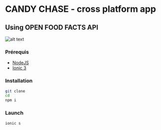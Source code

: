 

# CANDY CHASE - cross platform app

## Using OPEN FOOD FACTS API

![alt text](./src/assets/imgs/candyChaseWIreframes.jpg)


 
### Prérequis
* [NodeJS](https://nodejs.org/)
* [Ionic 3](ionicframework.com/)

### Installation

```bash
git clone 
cd 
npm i
```

### Launch

`ionic s`

